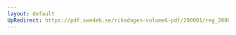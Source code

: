 ```yaml
---
layout: default
UpRedirect: https://pdf.swedeb.se/riksdagen-volumeG-pdf/200001/reg_200001/reg_200001_0292.pdf
---
```

